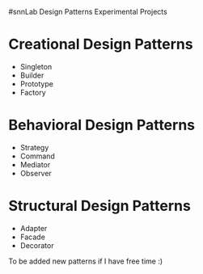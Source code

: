 #snnLab Design Patterns Experimental Projects

# Creational Design Patterns

* Singleton
* Builder
* Prototype
* Factory

# Behavioral Design Patterns

* Strategy
* Command
* Mediator
* Observer

# Structural Design Patterns

* Adapter
* Facade
* Decorator


To be added new patterns if I have free time :)

